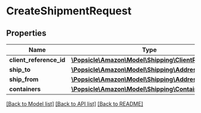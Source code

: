 # CreateShipmentRequest

## Properties
Name | Type | Description | Notes
------------ | ------------- | ------------- | -------------
**client_reference_id** | [**\Popsicle\Amazon\Model\Shipping\ClientReferenceId**](ClientReferenceId.md) |  | 
**ship_to** | [**\Popsicle\Amazon\Model\Shipping\Address**](Address.md) |  | 
**ship_from** | [**\Popsicle\Amazon\Model\Shipping\Address**](Address.md) |  | 
**containers** | [**\Popsicle\Amazon\Model\Shipping\ContainerList**](ContainerList.md) |  | 

[[Back to Model list]](../../README.md#documentation-for-models) [[Back to API list]](../../README.md#documentation-for-api-endpoints) [[Back to README]](../../README.md)

